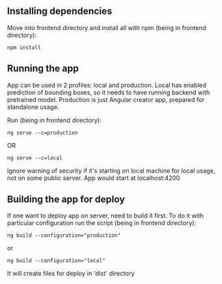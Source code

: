 ## Installing dependencies
Move into frontend directory and install all with npm (being in frontend directory):
```
npm install
```

## Running the app
App can be used in 2 profiles: local and production.
Local has enabled prediction of bounding boxes, so it needs to have running backend with pretrained model. Production is just Angular creator app, prepared for standalone usage.

Run (being in frontend directory):
```
ng serve --c=production
```
OR
```
ng serve --c=local
```
Ignore warning of security if it's starting on local machine for local usage, not on some public server.
App would start at localhost:4200

## Building the app for deploy

If one want to deploy app on server, need to build it first.
To do it with particular configuration run the script (being in frontend directory):
```
ng build --configuration="production"
```
or
```
ng build --configuration="local"
```
It will create files for deploy in 'dist' directory
